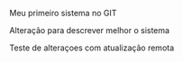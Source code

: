 Meu primeiro sistema no GIT

Alteração para descrever melhor o sistema

Teste de alteraçoes com atualização remota